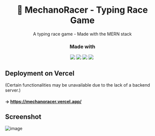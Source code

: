 <h1 align="center">🏁 MechanoRacer - Typing Race Game</h1>
<p align="center">A typing race game - Made with the MERN stack</p>

### <p align="center">Made with</p>

<p align="center"><img src="https://img.shields.io/badge/MongoDB-4EA94B?style=for-the-badge&logo=mongodb&logoColor=white"></img> <img src="https://img.shields.io/badge/Express.js-404D59?style=for-the-badge"></img> <img src="https://img.shields.io/badge/React-20232A?style=for-the-badge&logo=react&logoColor=61DAFB"></img> <img src="https://img.shields.io/badge/Node.js-43853D?style=for-the-badge&logo=node.js&logoColor=white"></img> <img src"https://img.shields.io/badge/Bootstrap-563D7C?style=for-the-badge&logo=bootstrap&logoColor=white"></img> </p>

## Deployment on Vercel
(Certain functionalities may be unavailable due to the lack of a backend server.)
#### -> https://mechanoracer.vercel.app/

## Screenshot
![image](https://github.com/Michillas/MechanoRacer/assets/140931203/68c7b5e7-4801-4c9b-a8e0-07442a67b43c)
